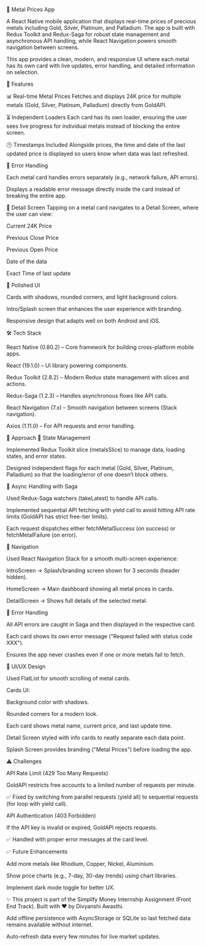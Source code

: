 📱 Metal Prices App

A React Native mobile application that displays real-time prices of precious metals including Gold, Silver, Platinum, and Palladium.
The app is built with Redux Toolkit and Redux-Saga for robust state management and asynchronous API handling, while React Navigation powers smooth navigation between screens.

This app provides a clean, modern, and responsive UI where each metal has its own card with live updates, error handling, and detailed information on selection.

🚀 Features

📊 Real-time Metal Prices
Fetches and displays 24K price for multiple metals (Gold, Silver, Platinum, Palladium) directly from GoldAPI.

⏳ Independent Loaders
Each card has its own loader, ensuring the user sees live progress for individual metals instead of blocking the entire screen.

🕒 Timestamps Included
Alongside prices, the time and date of the last updated price is displayed so users know when data was last refreshed.

🔄 Error Handling

Each metal card handles errors separately (e.g., network failure, API errors).

Displays a readable error message directly inside the card instead of breaking the entire app.

📑 Detail Screen
Tapping on a metal card navigates to a Detail Screen, where the user can view:

Current 24K Price

Previous Close Price

Previous Open Price

Date of the data

Exact Time of last update

🎨 Polished UI

Cards with shadows, rounded corners, and light background colors.

Intro/Splash screen that enhances the user experience with branding.

Responsive design that adapts well on both Android and iOS.

🛠️ Tech Stack

React Native (0.80.2) – Core framework for building cross-platform mobile apps.

React (19.1.0) – UI library powering components.

Redux Toolkit (2.8.2) – Modern Redux state management with slices and actions.

Redux-Saga (1.2.3) – Handles asynchronous flows like API calls.

React Navigation (7.x) – Smooth navigation between screens (Stack navigation).

Axios (1.11.0) – For API requests and error handling.

📖 Approach
🔹 State Management

Implemented Redux Toolkit slice (metalsSlice) to manage data, loading states, and error states.

Designed independent flags for each metal (Gold, Silver, Platinum, Palladium) so that the loading/error of one doesn’t block others.

🔹 Async Handling with Saga

Used Redux-Saga watchers (takeLatest) to handle API calls.

Implemented sequential API fetching with yield call to avoid hitting API rate limits (GoldAPI has strict free-tier limits).

Each request dispatches either fetchMetalSuccess (on success) or fetchMetalFailure (on error).

🔹 Navigation

Used React Navigation Stack for a smooth multi-screen experience:

IntroScreen → Splash/branding screen shown for 3 seconds (header hidden).

HomeScreen → Main dashboard showing all metal prices in cards.

DetailScreen → Shows full details of the selected metal.

🔹 Error Handling

All API errors are caught in Saga and then displayed in the respective card.

Each card shows its own error message ("Request failed with status code XXX").

Ensures the app never crashes even if one or more metals fail to fetch.

🔹 UI/UX Design

Used FlatList for smooth scrolling of metal cards.

Cards UI:

Background color with shadows.

Rounded corners for a modern look.

Each card shows metal name, current price, and last update time.

Detail Screen styled with info cards to neatly separate each data point.

Splash Screen provides branding ("Metal Prices") before loading the app.

⚠️ Challenges

API Rate Limit (429 Too Many Requests)

GoldAPI restricts free accounts to a limited number of requests per minute.

✅ Fixed by switching from parallel requests (yield all) to sequential requests (for loop with yield call).

API Authentication (403 Forbidden)

If the API key is invalid or expired, GoldAPI rejects requests.

✅ Handled with proper error messages at the card level.

✅ Future Enhancements

Add more metals like Rhodium, Copper, Nickel, Aluminium.

Show price charts (e.g., 7-day, 30-day trends) using chart libraries.

Implement dark mode toggle for better UX.

✨ This project is part of the Simplify Money Internship Assignment (Front End Track).
Built with ❤️ by Divyanshi Awasthi.

Add offline persistence with AsyncStorage or SQLite so last fetched data remains available without internet.

Auto-refresh data every few minutes for live market updates.
